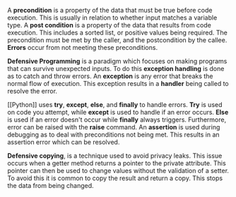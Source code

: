 A **precondition** is a property of the data that must be true before code execution. This is usually in relation to whether input matches a variable type. A **post condition** is a property of the data that results from code execution. This includes a sorted list, or positive values being required. The precondition must be met by the caller, and the postcondition by the callee. **Errors** occur from not meeting these preconditions.

**Defensive Programming** is a paradigm which focuses on making programs that can survive unexpected inputs. To do this **exception handling** is done as to catch and throw errors. An **exception** is any error that breaks the normal flow of execution. This exception results in a **handler** being called to resolve the error.

[[Python]] uses **try**, **except**, **else**, and **finally** to handle errors. **Try** is used on code you attempt, while **except** is used to handle if an error occurs. **Else** is used if an error doesn't occur while **finally** always triggers. Furthermore, error can be raised with the **raise** command. An **assertion** is used during debugging as to deal with preconditions not being met. This results in an assertion error which can be resolved.

**Defensive copying**, is a technique used to avoid privacy leaks. This issue occurs when a getter method returns a pointer to the private attribute. This pointer can then be used to change values without the validation of a setter. To avoid this it is common to copy the result and return a copy. This stops the data from being changed.
